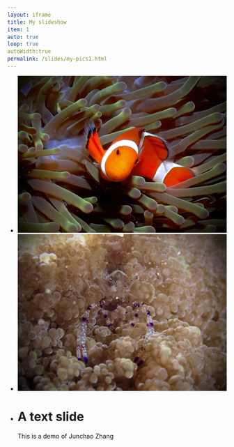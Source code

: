 ```yaml
---
layout: iframe
title: My slideshow
item: 1
auto: true
loop: true
autoWidth:true
permalink: /slides/my-pics1.html
---
```


* ![A nice pic of mine](my-pics1/pic1.jpeg)
* ![Another nice pic of mine](my-pics1/pic2.jpeg)
* # A text slide
  This is a demo of Junchao Zhang

